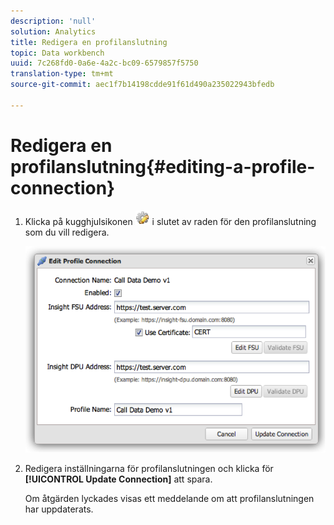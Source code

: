 ```yaml
---
description: 'null'
solution: Analytics
title: Redigera en profilanslutning
topic: Data workbench
uuid: 7c268fd0-0a6e-4a2c-bc09-6579857f5750
translation-type: tm+mt
source-git-commit: aec1f7b14198cdde91f61d490a235022943bfedb

---
```



# Redigera en profilanslutning{#editing-a-profile-connection}

1. Klicka på kugghjulsikonen ![](assets/edit_icon.png) i slutet av raden för den profilanslutning som du vill redigera.

   ![](assets/edit_profile_connection.png)

1. Redigera inställningarna för profilanslutningen och klicka för **[!UICONTROL Update Connection]** att spara.

   Om åtgärden lyckades visas ett meddelande om att profilanslutningen har uppdaterats.